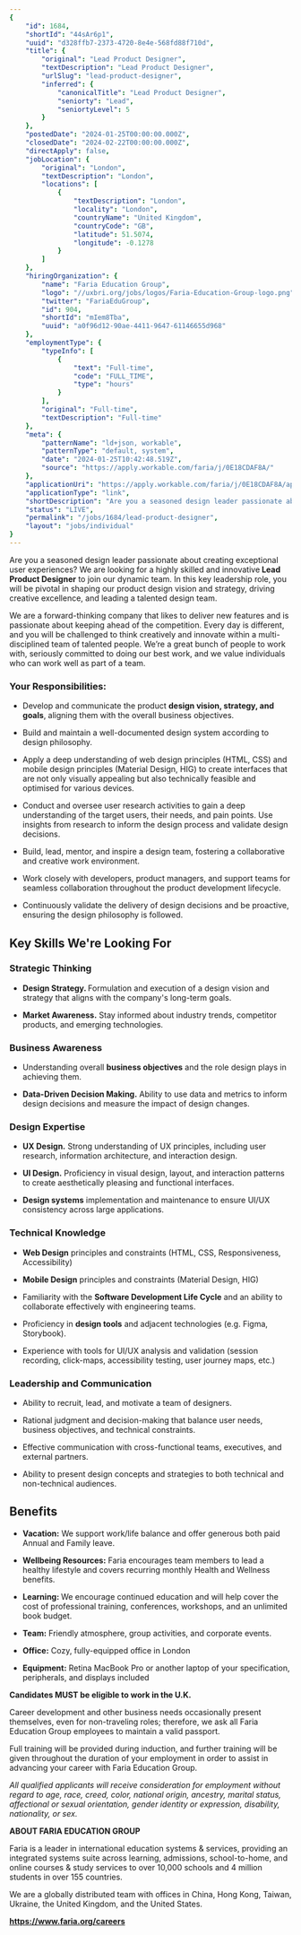 ```yaml
---
{
	"id": 1684,
	"shortId": "44sAr6p1",
	"uuid": "d328ffb7-2373-4720-8e4e-568fd88f710d",
	"title": {
		"original": "Lead Product Designer",
		"textDescription": "Lead Product Designer",
		"urlSlug": "lead-product-designer",
		"inferred": {
			"canonicalTitle": "Lead Product Designer",
			"seniorty": "Lead",
			"seniortyLevel": 5
		}
	},
	"postedDate": "2024-01-25T00:00:00.000Z",
	"closedDate": "2024-02-22T00:00:00.000Z",
	"directApply": false,
	"jobLocation": {
		"original": "London",
		"textDescription": "London",
		"locations": [
			{
				"textDescription": "London",
				"locality": "London",
				"countryName": "United Kingdom",
				"countryCode": "GB",
				"latitude": 51.5074,
				"longitude": -0.1278
			}
		]
	},
	"hiringOrganization": {
		"name": "Faria Education Group",
		"logo": "//uxbri.org/jobs/logos/Faria-Education-Group-logo.png",
		"twitter": "FariaEduGroup",
		"id": 904,
		"shortId": "mIem8Tba",
		"uuid": "a0f96d12-90ae-4411-9647-61146655d968"
	},
	"employmentType": {
		"typeInfo": [
			{
				"text": "Full-time",
				"code": "FULL_TIME",
				"type": "hours"
			}
		],
		"original": "Full-time",
		"textDescription": "Full-time"
	},
	"meta": {
		"patternName": "ld+json, workable",
		"patternType": "default, system",
		"date": "2024-01-25T10:42:48.519Z",
		"source": "https://apply.workable.com/faria/j/0E18CDAF8A/"
	},
	"applicationUri": "https://apply.workable.com/faria/j/0E18CDAF8A/apply/",
	"applicationType": "link",
	"shortDescription": "Are you a seasoned design leader passionate about creating exceptional user experiences? We are looking for a highly skilled and innovative Lead Product Designer to join our dynamic team. In this key",
	"status": "LIVE",
	"permalink": "/jobs/1684/lead-product-designer",
	"layout": "jobs/individual"
}
---
```

<p>Are you a seasoned design leader passionate about creating exceptional user experiences? We are looking for a highly skilled and innovative<strong> Lead Product Designer</strong> to join our dynamic team. In this key leadership role, you will be pivotal in shaping our product design vision and strategy, driving creative excellence, and leading a talented design team.</p><p>We are a forward-thinking company that likes to deliver new features and is passionate about keeping ahead of the competition. Every day is different, and you will be challenged to think creatively and innovate within a multi-disciplined team of talented people. We’re a great bunch of people to work with, seriously committed to doing our best work, and we value individuals who can work well as part of a team.</p><h3>Your Responsibilities:</h3><ul><li><p>Develop and communicate the product <strong>design vision, strategy, and goals</strong>, aligning them with the overall business objectives.</p></li><li><p>Build and maintain a well-documented design system according to design philosophy.</p></li><li><p>Apply a deep understanding of web design principles (HTML, CSS) and mobile design principles (Material Design, HIG) to create interfaces that are not only visually appealing but also technically feasible and optimised for various devices.</p></li><li><p>Conduct and oversee user research activities to gain a deep understanding of the target users, their needs, and pain points. Use insights from research to inform the design process and validate design decisions.</p></li><li><p>Build, lead, mentor, and inspire a design team, fostering a collaborative and creative work environment.</p></li><li><p>Work closely with developers, product managers, and support teams for seamless collaboration throughout the product development lifecycle.</p></li><li><p>Continuously validate the delivery of design decisions and be proactive, ensuring the design philosophy is followed.</p></li></ul><h2>Key Skills We're Looking For</h2><h3>Strategic Thinking</h3><ul><li><p><strong>Design Strategy. </strong>Formulation and execution of a design vision and strategy that aligns with the company's long-term goals.</p></li><li><p><strong>Market Awareness.</strong> Stay informed about industry trends, competitor products, and emerging technologies.</p></li></ul><h3>Business Awareness</h3><ul><li><p>Understanding overall <strong>business objectives</strong> and the role design plays in achieving them.</p></li><li><p><strong>Data-Driven Decision Making.</strong> Ability to use data and metrics to inform design decisions and measure the impact of design changes.</p></li></ul><h3>Design Expertise</h3><ul><li><p><strong>UX Design.</strong> Strong understanding of UX principles, including user research, information architecture, and interaction design.</p></li><li><p><strong>UI Design.</strong> Proficiency in visual design, layout, and interaction patterns to create aesthetically pleasing and functional interfaces.</p></li><li><p><strong>Design systems</strong> implementation and maintenance to ensure UI/UX consistency across large applications.</p></li></ul><h3>Technical Knowledge</h3><ul><li><p><strong>Web Design</strong> principles and constraints (HTML, CSS, Responsiveness, Accessibility)</p></li><li><p><strong>Mobile Design</strong> principles and constraints (Material Design, HIG)</p></li><li><p>Familiarity with the <strong>Software Development Life Cycle</strong> and an ability to collaborate effectively with engineering teams.</p></li><li><p>Proficiency in <strong>design tools</strong> and adjacent technologies (e.g. Figma, Storybook).</p></li><li><p>Experience with tools for UI/UX analysis and validation (session recording, click-maps, accessibility testing, user journey maps, etc.)</p></li></ul><h3>Leadership and Communication</h3><ul><li><p>Ability to recruit, lead, and motivate a team of designers.</p></li><li><p>Rational judgment and decision-making that balance user needs, business objectives, and technical constraints.</p></li><li><p>Effective communication with cross-functional teams, executives, and external partners.</p></li><li><p>Ability to present design concepts and strategies to both technical and non-technical audiences.</p></li></ul><h2>Benefits</h2><ul><li><p><strong>Vacation:</strong> We support work/life balance and offer generous both paid Annual and Family leave.</p></li><li><p><strong>Wellbeing Resources:</strong> Faria encourages team members to lead a healthy lifestyle and covers recurring monthly Health and Wellness benefits.</p></li><li><p><strong>Learning: </strong>We encourage continued education and will help cover the cost of professional training, conferences, workshops, and an unlimited book budget.&nbsp;</p></li><li><p><strong>Team:</strong> Friendly atmosphere, group activities, and corporate events.</p></li><li><p><strong>Office:</strong> Cozy, fully-equipped office in London</p></li><li><p><strong>Equipment:</strong> Retina MacBook Pro or another laptop of your specification, peripherals, and displays included</p></li></ul><p><strong>Candidates MUST be eligible to work in the U.K.</strong></p><p>Career development and other business needs occasionally present themselves, even for non-traveling roles; therefore, we ask all Faria Education Group employees to maintain a valid passport.</p><p>Full training will be provided during induction, and further training will be given throughout the duration of your employment in order to assist in advancing your career with Faria Education Group.</p><p><em>All qualified applicants will receive consideration for employment without regard to age, race, creed, color, national origin, ancestry, marital status, affectional or sexual orientation, gender identity or expression, disability, nationality, or sex.</em></p><p><strong>ABOUT FARIA EDUCATION GROUP</strong></p><p>Faria is a leader in international education systems &amp; services, providing an integrated systems suite across learning, admissions, school-to-home, and online courses &amp; study services to over 10,000 schools and 4 million students in over 155 countries.</p><p>We are a globally distributed team with offices in China, Hong Kong, Taiwan, Ukraine, the United Kingdom, and the United States.</p><p><a target="_blank" rel="noopener noreferrer nofollow" href="https://www.faria.org/careers"><strong>https://www.faria.org/careers</strong></a>&nbsp;</p>
